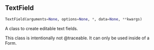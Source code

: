 ## TextField
```python
TextField(arguments=None, options=None, *, data=None, **kwargs)
```
A class to create editable text fields.

This class is intentionally not @traceable. It can only be used inside of a Form.